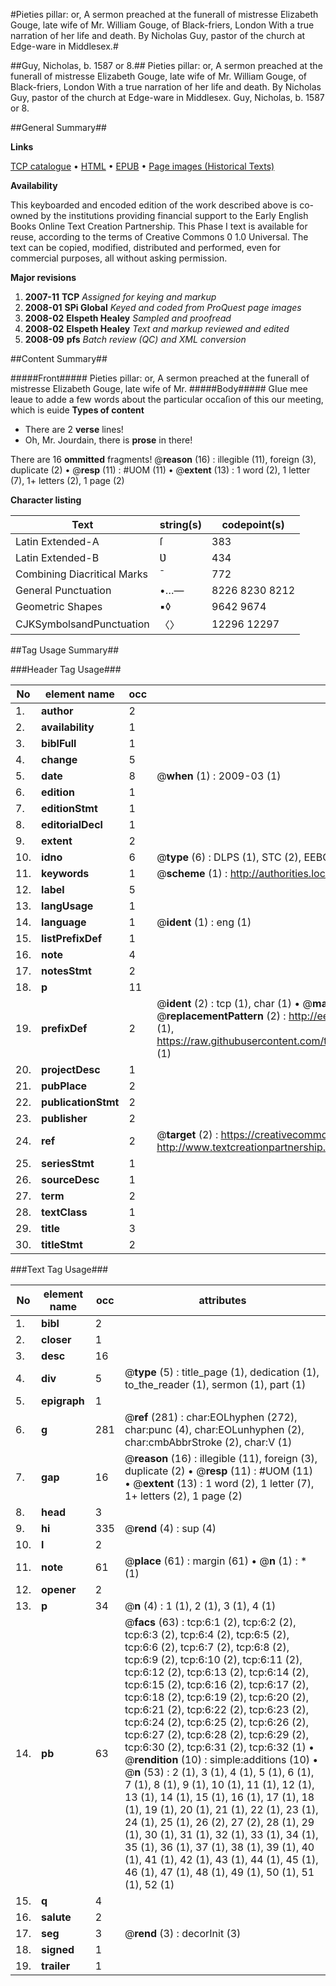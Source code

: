 #Pieties pillar: or, A sermon preached at the funerall of mistresse Elizabeth Gouge, late wife of Mr. William Gouge, of Black-friers, London With a true narration of her life and death. By Nicholas Guy, pastor of the church at Edge-ware in Middlesex.#

##Guy, Nicholas, b. 1587 or 8.##
Pieties pillar: or, A sermon preached at the funerall of mistresse Elizabeth Gouge, late wife of Mr. William Gouge, of Black-friers, London With a true narration of her life and death. By Nicholas Guy, pastor of the church at Edge-ware in Middlesex.
Guy, Nicholas, b. 1587 or 8.

##General Summary##

**Links**

[TCP catalogue](http://www.ota.ox.ac.uk/tcp/)  • 
[HTML](http://tei.it.ox.ac.uk/tcp/Texts-HTML/free/A02/A02414.html)  • 
[EPUB](http://tei.it.ox.ac.uk/tcp/Texts-EPUB/free/A02/A02414.epub) • 
[Page images (Historical Texts)](https://data.historicaltexts.jisc.ac.uk/view?pubId=eebo-99835786e&pageId=eebo-99835786e-6-1)

**Availability**

This keyboarded and encoded edition of the
	       work described above is co-owned by the institutions
	       providing financial support to the Early English Books
	       Online Text Creation Partnership. This Phase I text is
	       available for reuse, according to the terms of Creative
	       Commons 0 1.0 Universal. The text can be copied,
	       modified, distributed and performed, even for
	       commercial purposes, all without asking permission.

**Major revisions**

1. __2007-11__ __TCP__ *Assigned for keying and markup*
1. __2008-01__ __SPi Global__ *Keyed and coded from ProQuest page images*
1. __2008-02__ __Elspeth Healey__ *Sampled and proofread*
1. __2008-02__ __Elspeth Healey__ *Text and markup reviewed and edited*
1. __2008-09__ __pfs__ *Batch review (QC) and XML conversion*

##Content Summary##

#####Front#####
Pieties pillar: or, A sermon preached at the funerall of mistresse Elizabeth Gouge, late wife of Mr.
#####Body#####
GIue mee leaue to adde a few words about the particular occaſion of this our meeting, which is euide
**Types of content**

  * There are 2 **verse** lines!
  * Oh, Mr. Jourdain, there is **prose** in there!

There are 16 **ommitted** fragments! 
 @__reason__ (16) : illegible (11), foreign (3), duplicate (2)  •  @__resp__ (11) : #UOM (11)  •  @__extent__ (13) : 1 word (2), 1 letter (7), 1+ letters (2), 1 page (2)

**Character listing**


|Text|string(s)|codepoint(s)|
|---|---|---|
|Latin Extended-A|ſ|383|
|Latin Extended-B|Ʋ|434|
|Combining             Diacritical Marks|̄|772|
|General Punctuation|•…—|8226 8230 8212|
|Geometric Shapes|▪◊|9642 9674|
|CJKSymbolsandPunctuation|〈〉|12296 12297|

##Tag Usage Summary##

###Header Tag Usage###

|No|element name|occ|attributes|
|---|---|---|---|
|1.|__author__|2||
|2.|__availability__|1||
|3.|__biblFull__|1||
|4.|__change__|5||
|5.|__date__|8| @__when__ (1) : 2009-03 (1)|
|6.|__edition__|1||
|7.|__editionStmt__|1||
|8.|__editorialDecl__|1||
|9.|__extent__|2||
|10.|__idno__|6| @__type__ (6) : DLPS (1), STC (2), EEBO-CITATION (1), PROQUEST (1), VID (1)|
|11.|__keywords__|1| @__scheme__ (1) : http://authorities.loc.gov/ (1)|
|12.|__label__|5||
|13.|__langUsage__|1||
|14.|__language__|1| @__ident__ (1) : eng (1)|
|15.|__listPrefixDef__|1||
|16.|__note__|4||
|17.|__notesStmt__|2||
|18.|__p__|11||
|19.|__prefixDef__|2| @__ident__ (2) : tcp (1), char (1)  •  @__matchPattern__ (2) : ([0-9\-]+):([0-9IVX]+) (1), (.+) (1)  •  @__replacementPattern__ (2) : http://eebo.chadwyck.com/downloadtiff?vid=$1&page=$2 (1), https://raw.githubusercontent.com/textcreationpartnership/Texts/master/tcpchars.xml#$1 (1)|
|20.|__projectDesc__|1||
|21.|__pubPlace__|2||
|22.|__publicationStmt__|2||
|23.|__publisher__|2||
|24.|__ref__|2| @__target__ (2) : https://creativecommons.org/publicdomain/zero/1.0/ (1), http://www.textcreationpartnership.org/docs/. (1)|
|25.|__seriesStmt__|1||
|26.|__sourceDesc__|1||
|27.|__term__|2||
|28.|__textClass__|1||
|29.|__title__|3||
|30.|__titleStmt__|2||


###Text Tag Usage###

|No|element name|occ|attributes|
|---|---|---|---|
|1.|__bibl__|2||
|2.|__closer__|1||
|3.|__desc__|16||
|4.|__div__|5| @__type__ (5) : title_page (1), dedication (1), to_the_reader (1), sermon (1), part (1)|
|5.|__epigraph__|1||
|6.|__g__|281| @__ref__ (281) : char:EOLhyphen (272), char:punc (4), char:EOLunhyphen (2), char:cmbAbbrStroke (2), char:V (1)|
|7.|__gap__|16| @__reason__ (16) : illegible (11), foreign (3), duplicate (2)  •  @__resp__ (11) : #UOM (11)  •  @__extent__ (13) : 1 word (2), 1 letter (7), 1+ letters (2), 1 page (2)|
|8.|__head__|3||
|9.|__hi__|335| @__rend__ (4) : sup (4)|
|10.|__l__|2||
|11.|__note__|61| @__place__ (61) : margin (61)  •  @__n__ (1) : * (1)|
|12.|__opener__|2||
|13.|__p__|34| @__n__ (4) : 1 (1), 2 (1), 3 (1), 4 (1)|
|14.|__pb__|63| @__facs__ (63) : tcp:6:1 (2), tcp:6:2 (2), tcp:6:3 (2), tcp:6:4 (2), tcp:6:5 (2), tcp:6:6 (2), tcp:6:7 (2), tcp:6:8 (2), tcp:6:9 (2), tcp:6:10 (2), tcp:6:11 (2), tcp:6:12 (2), tcp:6:13 (2), tcp:6:14 (2), tcp:6:15 (2), tcp:6:16 (2), tcp:6:17 (2), tcp:6:18 (2), tcp:6:19 (2), tcp:6:20 (2), tcp:6:21 (2), tcp:6:22 (2), tcp:6:23 (2), tcp:6:24 (2), tcp:6:25 (2), tcp:6:26 (2), tcp:6:27 (2), tcp:6:28 (2), tcp:6:29 (2), tcp:6:30 (2), tcp:6:31 (2), tcp:6:32 (1)  •  @__rendition__ (10) : simple:additions (10)  •  @__n__ (53) : 2 (1), 3 (1), 4 (1), 5 (1), 6 (1), 7 (1), 8 (1), 9 (1), 10 (1), 11 (1), 12 (1), 13 (1), 14 (1), 15 (1), 16 (1), 17 (1), 18 (1), 19 (1), 20 (1), 21 (1), 22 (1), 23 (1), 24 (1), 25 (1), 26 (2), 27 (2), 28 (1), 29 (1), 30 (1), 31 (1), 32 (1), 33 (1), 34 (1), 35 (1), 36 (1), 37 (1), 38 (1), 39 (1), 40 (1), 41 (1), 42 (1), 43 (1), 44 (1), 45 (1), 46 (1), 47 (1), 48 (1), 49 (1), 50 (1), 51 (1), 52 (1)|
|15.|__q__|4||
|16.|__salute__|2||
|17.|__seg__|3| @__rend__ (3) : decorInit (3)|
|18.|__signed__|1||
|19.|__trailer__|1||
